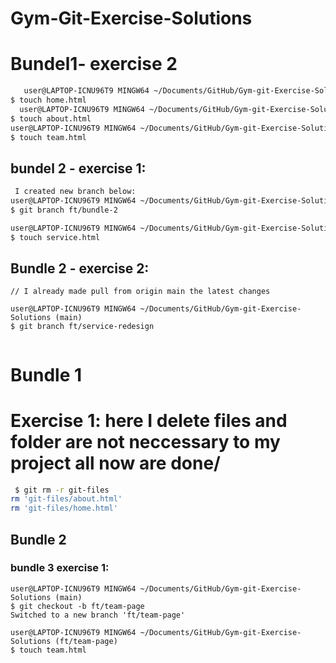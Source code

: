 # Gym-Git-Exercise-Solutions
# Bundel1- exercise 2
``` bash
   user@LAPTOP-ICNU96T9 MINGW64 ~/Documents/GitHub/Gym-git-Exercise-Solutions (dev)
$ touch home.html
  user@LAPTOP-ICNU96T9 MINGW64 ~/Documents/GitHub/Gym-git-Exercise-Solutions (dev)
$ touch about.html
user@LAPTOP-ICNU96T9 MINGW64 ~/Documents/GitHub/Gym-git-Exercise-Solutions (dev)
$ touch team.html 


```
## bundel 2 - exercise 1:
``` bash
 I created new branch below:
user@LAPTOP-ICNU96T9 MINGW64 ~/Documents/GitHub/Gym-git-Exercise-Solutions (dev)
$ git branch ft/bundle-2 

user@LAPTOP-ICNU96T9 MINGW64 ~/Documents/GitHub/Gym-git-Exercise-Solutions (ft/bundle-2)
$ touch service.html


```
## Bundle 2 - exercise 2:
```
// I already made pull from origin main the latest changes

user@LAPTOP-ICNU96T9 MINGW64 ~/Documents/GitHub/Gym-git-Exercise-Solutions (main)
$ git branch ft/service-redesign


```
# Bundle 1
# Exercise 1: here I delete files and folder  are not neccessary to my project all  now are done/

```bash 
 $ git rm -r git-files
rm 'git-files/about.html'
rm 'git-files/home.html'

```
## Bundle 2
### bundle 3 exercise 1:
```
user@LAPTOP-ICNU96T9 MINGW64 ~/Documents/GitHub/Gym-git-Exercise-Solutions (main)
$ git checkout -b ft/team-page
Switched to a new branch 'ft/team-page'

user@LAPTOP-ICNU96T9 MINGW64 ~/Documents/GitHub/Gym-git-Exercise-Solutions (ft/team-page)  
$ touch team.html


```
